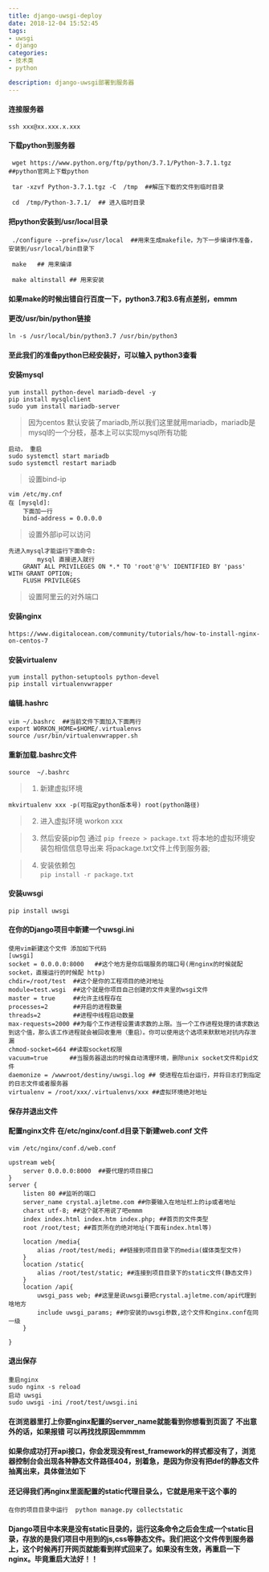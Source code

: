 ```yaml
---
title: django-uwsgi-deploy
date: 2018-12-04 15:52:45
tags: 
- uwsgi
- django
categories:
- 技术类
- python

description: django-uwsgi部署到服务器
---
```


#### 连接服务器
```
ssh xxx@xx.xxx.x.xxx
```
#### 下载python到服务器
```
 wget https://www.python.org/ftp/python/3.7.1/Python-3.7.1.tgz  ##python官网上下载python
 
 tar -xzvf Python-3.7.1.tgz -C  /tmp  ##解压下载的文件到临时目录
 
 cd  /tmp/Python-3.7.1/  ## 进入临时目录
```
#### 把python安装到/usr/local目录
```
 ./configure --prefix=/usr/local  ##用来生成makefile，为下一步编译作准备，安装到/usr/local/bin目录下

 make   ## 用来编译

 make altinstall ## 用来安装
```
#### 如果make的时候出错自行百度一下，python3.7和3.6有点差别，emmm

#### 更改/usr/bin/python链接
```
ln -s /usr/local/bin/python3.7 /usr/bin/python3
```

#### 至此我们的准备python已经安装好，可以输入 python3查看

#### 安装mysql 
    yum install python-devel mariadb-devel -y
    pip install mysqlclient
    sudo yum install mariadb-server
> 因为centos 默认安装了mariadb,所以我们这里就用mariadb，mariadb是mysql的一个分枝，基本上可以实现mysql所有功能
    
    启动， 重启
    sudo systemctl start mariadb
    sudo systemctl restart mariadb
> 设置bind-ip

    vim /etc/my.cnf
    在 [mysqld]:
        下面加一行
        bind-address = 0.0.0.0
> 设置外部ip可以访问

    先进入mysql才能运行下面命令:
            mysql 直接进入就行
        GRANT ALL PRIVILEGES ON *.* TO 'root'@'%' IDENTIFIED BY 'pass' WITH GRANT OPTION;    
        FLUSH PRIVILEGES
> 设置阿里云的对外端口

        
#### 安装nginx
```
https://www.digitalocean.com/community/tutorials/how-to-install-nginx-on-centos-7
```
#### 安装virtualenv
```
yum install python-setuptools python-devel
pip install virtualenvwrapper
```
#### 编辑.hashrc 
```
vim ~/.bashrc  ##当前文件下面加入下面两行
export WORKON_HOME=$HOME/.virtualenvs
source /usr/bin/virtualenvwrapper.sh
```
#### 重新加载.bashrc文件
```
source  ~/.bashrc
```
> 1. 新建虚拟环境

    mkvirtualenv xxx -p(可指定python版本号) root(python路径) 

> 2. 进入虚拟环境 
workon xxx

> 3. 然后安装pip包
    通过 `pip freeze > package.txt` 将本地的虚拟环境安装包相信信息导出来
    将package.txt文件上传到服务器;

> 4. 安装依赖包    
    `pip install -r package.txt`
    

#### 安装uwsgi
```
pip install uwsgi
```

#### 在你的Django项目中新建一个uwsgi.ini
```
使用vim新建这个文件 添加如下代码
[uwsgi]
socket = 0.0.0.0:8000   ##这个地方是你后端服务的端口号(用nginx的时候就配socket，直接运行的时候配 http)
chdir=/root/test  ##这个是你的工程项目的绝对地址
module=test.wsgi  ##这个就是你项目自己创建的文件夹里的wsgi文件
master = true     ##允许主线程存在    
processes=2       ##开启的进程数量
threads=2         ##进程中线程启动数量
max-requests=2000 ##为每个工作进程设置请求数的上限。当一个工作进程处理的请求数达到这个值，那么该工作进程就会被回收重用（重启）。你可以使用这个选项来默默地对抗内存泄漏
chmod-socket=664 ##读取socket权限
vacuum=true      ##当服务器退出的时候自动清理环境，删除unix socket文件和pid文件
daemonize = /wwwroot/destiny/uwsgi.log ## 使进程在后台运行，并将日志打到指定的日志文件或者服务器
virtualenv = /root/xxx/.virtualenvs/xxx ##虚拟环境绝对地址
```
#### 保存并退出文件

#### 配置nginx文件 在/etc/nginx/conf.d目录下新建web.conf 文件
```
vim /etc/nginx/conf.d/web.conf

upstream web{
    server 0.0.0.0:8000  ##要代理的项目接口
}
server {
    listen 80 ##监听的端口
    server_name crystal.ajletme.com ##你要输入在地址栏上的ip或者地址
    charst utf-8; ##这个就不用说了吧emmm
    index index.html index.htm index.php; ##首页的文件类型
    root /root/test; ##首页所在的绝对地址(下面有index.html等)
    
    location /media{
        alias /root/test/medi; ##链接到项目目录下的media(媒体类型文件)
    }
    location /static{
        alias /root/test/static; ##连接到项目目录下的static文件(静态文件)
    }
    location /api{
        uwsgi_pass web; ##这里是说uwsgi要把crystal.ajletme.com/api代理到啥地方
        include uwsgi_params; ##你安装的uwsgi参数,这个文件和nginx.conf在同一级
    }
    
}
```
#### 退出保存
 
```
重启nginx
sudo nginx -s reload
启动 uwsgi
sudo uwsgi -ini /root/test/uwsgi.ini
```

#### 在浏览器里打上你要nginx配置的server_name就能看到你想看到页面了 不出意外的话，如果报错 可以再找找原因emmmm

#### 如果你成功打开api接口，你会发现没有rest_framework的样式都没有了，浏览器控制台会出现各种静态文件路径404，别着急，是因为你没有把def的静态文件抽离出来，具体做法如下
#### 还记得我们再nginx里面配置的static代理目录么，它就是用来干这个事的
```
在你的项目目录中运行  python manage.py collectstatic 
```
#### Django项目中本来是没有static目录的，运行这条命令之后会生成一个static目录，存放的是我们项目中用到的js,css等静态文件。我们把这个文件传到服务器上，这个时候再打开网页就能看到样式回来了。如果没有生效，再重启一下nginx。毕竟重启大法好！！